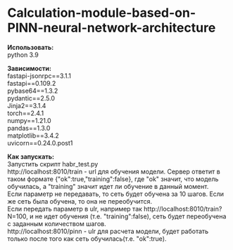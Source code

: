 # Calculation-module-based-on-PINN-neural-network-architecture

<b>Использовать:</b><br />
python 3.9<br />

<b>Зависимости:</b><br />
fastapi-jsonrpc==3.1.1<br />
fastapi==0.109.2<br />
pybase64==1.3.2<br />
pydantic==2.5.0<br />
Jinja2==3.1.4<br />
torch==2.4.1<br />
numpy==1.21.0<br />
pandas==1.3.0<br />
matplotlib==3.4.2<br />
uvicorn==0.24.0.post1<br />

<b>Как запускать:</b><br />
Запустить скрипт habr_test.py<br />
http://localhost:8010/train - url для обучения модели. Сервер ответит в таком формате {"ok":true,"training":false}, где "ok" значит, что модель обучилась, а "training" значит идет ли обучение в данный момент.<br />
Если параметр не передавать, то сеть будет обучена за 10 шагов. Если же сеть была обучена, то она не переобучится.<br />
Eсли передать параметр в ulr, например так http://localhost:8010/train?N=100, и не идет обучения (т.е. "training":false), сеть будет переобучена с заданным количеством шагов.<br />
http://localhost:8010/pinn - ulr для расчета модели, будет работать только после того как сеть обучилась(т.е. "ok":true).<br />